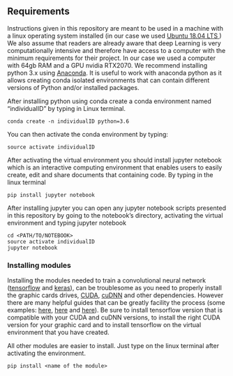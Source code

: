 ## Requirements
Instructions given in this repository are meant to be used in a machine with a linux operating system installed (in our case we used [Ubuntu 18.04 LTS ](https://ubuntu.com/download/desktop))
We also assume that readers are already aware that deep Learning is very computationally intensive and therefore have access to a computer with the minimum requirements for their project. In our case we used a computer with 64gb RAM and a GPU nvidia RTX2070. 
We recommend installing python 3.x using [Anaconda](https://www.anaconda.com/distribution/). It is useful to work with anaconda python as it allows creating conda isolated environments that can contain different versions of Python and/or installed packages. 

After installing python using conda create a conda environment named “individualID” by typing in Linux terminal.
```console
conda create -n individualID python=3.6
```
You can then activate the conda environment by typing:
```console
source activate individualID
```
After activating the virtual environment you should install jupyter notebook which is an interactive computing environment that enables users to easily create, edit and share documents that containing code. By typing in the linux terminal
```console
pip install jupyter notebook
```
After installing jupyter you can open any jupyter notebook scripts presented in this repository by going to the notebook’s directory, activating the virtual environment and typing jupyter notebook 
```console
cd <PATH/TO/NOTEBOOK>
source activate individualID
jupyter notebook
```
### Installing modules

Installing the modules needed to train a convolutional neural network ([tensorflow](https://www.tensorflow.org/) and [keras](https://keras.io/)), can be troublesome as you need to properly install the graphic cards drives, [CUDA]( https://developer.nvidia.com/cuda-zone), [cuDNN](https://developer.nvidia.com/cudnn) and other dependencies. However there are many helpful guides that can be greatly facility the process (some examples: [here]( https://docs.nvidia.com/cuda/cuda-installation-guide-linux/index.html?source=post_page---------------------------), [here](https://medium.com/@vitali.usau/install-cuda-10-0-cudnn-7-3-and-build-tensorflow-gpu-from-source-on-ubuntu-18-04-3daf720b83fe) and [here]( https://www.pyimagesearch.com/2019/01/30/ubuntu-18-04-install-tensorflow-and-keras-for-deep-learning/)). Be sure to install tensorflow version that is compatible with your CUDA and cuDNN versions, to install the right CUDA version for your graphic card and to install tensorflow on the virtual environment that you have created.

All other modules  are easier to install. Just type on the linux terminal after activating the environment.
```console
pip install <name of the module>
```
